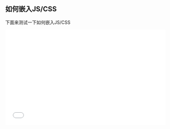 ## 如何嵌入JS/CSS
下面来测试一下如何嵌入JS/CSS

<p class="demo" :class="$style.example"></p>

<style module>
.example {
  color: #41b883;
}
</style>

<script>
export default {
  props: ['slot-key'],
  mounted () {
    document.querySelector(`.${this.$style.example}`)
      .textContent = 'This is rendered by inline script and styled by inline CSS'
  }
}
</script>

<iframe width="100%" height="300" src="//jsfiddle.net/happysir/zcmpxton/3/embedded/" allowfullscreen="allowfullscreen" allowpaymentrequest frameborder="0"></iframe>

